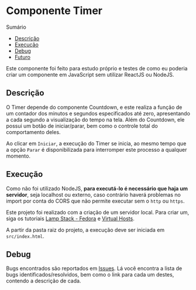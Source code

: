 # Componente Timer

Sumário

- [Descrição](#descricao)
- [Execução](#execucao)
- [Debug](#debug)
- [Futuro](#futuro)

Este componente foi feito para estudo próprio e testes de como eu poderia criar um componente em JavaScript sem utilizar ReactJS ou NodeJS.

## Descrição <span id="descricao"></span>

O Timer depende do componente Countdown, e este realiza a função de um contador dos minutos e segundos especificados até zero, apresentando a cada segundo a visualização do tempo na tela. Além do Countdown, ele possui um botão de iniciar/parar, bem como o controle total do comportamento deles.

Ao clicar em `Iniciar`, a execução do Timer se inicia, ao mesmo tempo que a opção `Parar` é disponibilizada para interromper este processo a qualquer momento.

## Execução <span id="execucao"></span>

Como não foi utilizado NodeJS, **para executá-lo é necessário que haja um servidor**, seja localhost ou externo, caso contrário haverá problemas no import por conta do CORS que não permite executar sem o `http` ou `https`.

Este projeto foi realizado com a criação de um servidor local. Para criar um, siga os tutoriais [Lamp Stack - Fedora](docs/servidor/lamp-stack-fedora.md) e [Virtual Hosts](docs/servidor/virtual-hosts.md).

A partir da pasta raiz do projeto, a execução deve ser iniciada em `src/index.html`.

## Debug <span id="debug"></span>

Bugs encontrados são reportados em [Issues](https://github.com/wallacy-sebastian/timer-componente/issues?q=is%3Aopen+is%3Aissue+label%3Abug). Lá você encontra a lista de bugs identificados/resolvidos, bem como o link para cada um destes, contendo a descrição de cada.